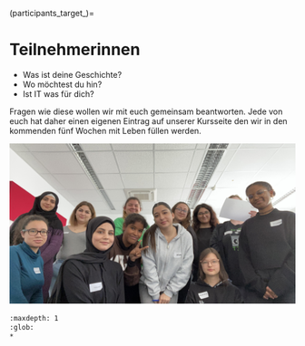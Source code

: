 (participants_target_)=
# Teilnehmerinnen

- Was ist deine Geschichte?
- Wo möchtest du hin?
- Ist IT was für dich?

Fragen wie diese wollen wir mit euch gemeinsam beantworten.
Jede von euch hat daher einen eigenen Eintrag auf unserer
Kursseite den wir in den kommenden fünf Wochen mit
Leben füllen werden.

![Participants](Gruppenbild_Kickoff_MP.jpeg)


```{toctree}
:maxdepth: 1
:glob:
*

```
